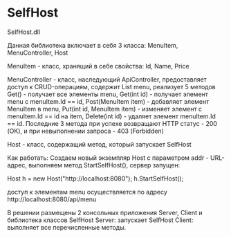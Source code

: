 # SelfHost
SelfHost.dll

Данная библиотека включает в себя 3 класса: MenuItem, MenuController, Host

MenuItem - класс, хранящий в себе свойства: Id, Name, Price 
    

MenuController - класс, наследующий ApiController, предоставляет доступ к CRUD-операциям, содержит List<MenuItem> menu,
    реализует 5 методов  Get() - получает все элементы menu,
                                     Get(int id) - получает элемент menu с menuItem.Id == id, 
                                     Post(MenuItem item) - добавляет элемент MenuItem в menu,
                                     Put(int id, MenuItem item) - изменяет элемент с menuItem.Id == id на item,
                                     Delete(int id) - удаляет элемент menuItem.Id == id.
Последние 3 метода при успехе возвращают HTTP статус - 200 (OK), и при невыполнении запроса - 403 (Forbidden) 

Host - класс, содержащий метод, который запускает SelfHost

Как работать:
Создаем новый экземпляр Host с параметром addr - URL-адрес, выполняем метод StartSelfHost(), сервер запущен:

Host h = new Host("http://localhost:8080");
h.StartSelfHost();

доступ к элементам menu осуществляется по адресу http://localhost:8080/api/menu

В решении размещены 2 консольных приложения Server, Client  и библиотека классов SelfHost
Server: запускает  SelfHost
Client: выполняет все перечисленные методы.
